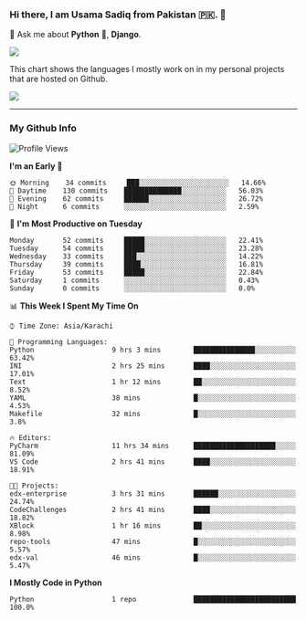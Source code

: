 ### Hi there, I am Usama Sadiq from Pakistan 🇵🇰. 👋

💬 Ask me about **Python** 🐍, **Django**. <!-- , Testing, Docker, Jenkins Automation, -->

<!--  
🗣 I love to talk about
  - Automating day-to-day stuff using Python
  - **Urdu Literature** 📚, **Anime** 💻, **Manga** 📜, **Light Novels** 📜, **Comics** 📱.  
-->

<img align="center" src="https://github-readme-stats.vercel.app/api?username=UsamaSadiq&custom_title=My Stats&show_icons=true&theme=dark&count_private=true&include_all_commits=true" />

This chart shows the languages I mostly work on in my personal projects that are hosted on Github.

<img align="center" src="https://github-readme-stats.vercel.app/api/top-langs/?username=UsamaSadiq&langs_count=10&layout=compact" />

--- 
### My Github Info
<!--START_SECTION:waka-->
![Profile Views](http://img.shields.io/badge/Profile%20Views-457-blue)

**I'm an Early 🐤** 

```text
🌞 Morning    34 commits     ███░░░░░░░░░░░░░░░░░░░░░░   14.66% 
🌆 Daytime    130 commits    ██████████████░░░░░░░░░░░   56.03% 
🌃 Evening    62 commits     ██████░░░░░░░░░░░░░░░░░░░   26.72% 
🌙 Night      6 commits      ░░░░░░░░░░░░░░░░░░░░░░░░░   2.59%

```
📅 **I'm Most Productive on Tuesday** 

```text
Monday       52 commits     █████░░░░░░░░░░░░░░░░░░░░   22.41% 
Tuesday      54 commits     █████░░░░░░░░░░░░░░░░░░░░   23.28% 
Wednesday    33 commits     ███░░░░░░░░░░░░░░░░░░░░░░   14.22% 
Thursday     39 commits     ████░░░░░░░░░░░░░░░░░░░░░   16.81% 
Friday       53 commits     █████░░░░░░░░░░░░░░░░░░░░   22.84% 
Saturday     1 commits      ░░░░░░░░░░░░░░░░░░░░░░░░░   0.43% 
Sunday       0 commits      ░░░░░░░░░░░░░░░░░░░░░░░░░   0.0%

```


📊 **This Week I Spent My Time On** 

```text
⌚︎ Time Zone: Asia/Karachi

💬 Programming Languages: 
Python                   9 hrs 3 mins        ███████████████░░░░░░░░░░   63.42% 
INI                      2 hrs 25 mins       ████░░░░░░░░░░░░░░░░░░░░░   17.01% 
Text                     1 hr 12 mins        ██░░░░░░░░░░░░░░░░░░░░░░░   8.52% 
YAML                     38 mins             █░░░░░░░░░░░░░░░░░░░░░░░░   4.53% 
Makefile                 32 mins             █░░░░░░░░░░░░░░░░░░░░░░░░   3.8%

🔥 Editors: 
PyCharm                  11 hrs 34 mins      ████████████████████░░░░░   81.09% 
VS Code                  2 hrs 41 mins       ████░░░░░░░░░░░░░░░░░░░░░   18.91%

🐱‍💻 Projects: 
edx-enterprise           3 hrs 31 mins       ██████░░░░░░░░░░░░░░░░░░░   24.74% 
CodeChallenges           2 hrs 41 mins       ████░░░░░░░░░░░░░░░░░░░░░   18.82% 
XBlock                   1 hr 16 mins        ██░░░░░░░░░░░░░░░░░░░░░░░   8.98% 
repo-tools               47 mins             █░░░░░░░░░░░░░░░░░░░░░░░░   5.57% 
edx-val                  46 mins             █░░░░░░░░░░░░░░░░░░░░░░░░   5.47%

```

**I Mostly Code in Python** 

```text
Python                   1 repo              █████████████████████████   100.0%

```



<!--END_SECTION:waka-->
<!--
**UsamaSadiq/UsamaSadiq** is a ✨ _special_ ✨ repository because its `README.md` (this file) appears on your GitHub profile.

Here are some ideas to get you started:

- 🔭 I’m currently working on ...
- 🌱 I’m currently learning ...
- 👯 I’m looking to collaborate on ...
- 🤔 I’m looking for help with ...
- 📫 How to reach me: ...
- 😄 Pronouns: ...
- ⚡ Fun fact: ...
-->
